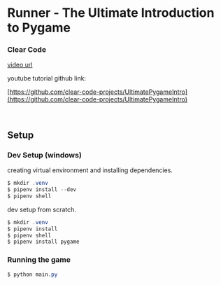 # Runner - The Ultimate Introduction to Pygame

### Clear Code

[video url](https://www.youtube.com/watch?v=AY9MnQ4x3zk)

youtube tutorial github link:

[https://github.com/clear-code-projects/UltimatePygameIntro](https://github.com/clear-code-projects/UltimatePygameIntro)

<br>

## Setup

### Dev Setup (windows)

creating virtual environment and installing dependencies.

```powershell
$ mkdir .venv
$ pipenv install --dev
$ pipenv shell
```

dev setup from scratch.

```powershell
$ mkdir .venv
$ pipenv install
$ pipenv shell
$ pipenv install pygame
```

### Running the game

```powershell
$ python main.py
```

